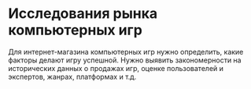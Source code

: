 # Исследования рынка компьютерных игр

Для интернет-магазина компьютерных игр нужно определить, какие факторы делают игру успешной. Нужно выявить закономерности на исторических данных о продажах игр, оценке пользователей и экспертов, жанрах, платформах и т.д.
